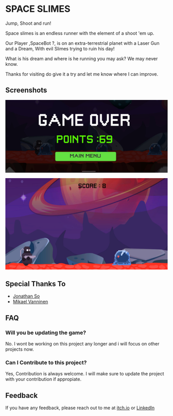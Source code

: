 
# SPACE SLIMES

Jump, Shoot and run!

Space slimes is an endless runner with the element of a shoot 'em up.

Our Player ,SpaceBot ?,  is on an extra-terrestrial planet with a Laser Gun and a Dream, With evil Slimes trying to ruin his day!

What is his dream and where is he running you may ask? We may never know.

Thanks for visiting do give it a try and let me know where I can improve.


## Screenshots

![App Screenshot](https://github.com/Faraz-Ghani/Space-Slimes/blob/main/Space%20Slimes%20Mobile/Screenshots/img%201.jpg)

![App Screenshot2](https://github.com/Faraz-Ghani/Space-Slimes/blob/main/Space%20Slimes%20Mobile/Screenshots/img%202.png)


## Special Thanks To

 - [Jonathan So](https://jonathan-so.itch.io)
 - [Mikael Vanninen](https://soundcloud.com/mikael-vanninen)


## FAQ

### Will you be updating the game?

No. I wont be working on this project any longer and i will focus on other projects now. 

### Can I Contribute to this project?

Yes, Contribution is always welcome. I will make sure to update the project with your contribution if appropiate.
## Feedback

If you have any feedback, please reach out to me at 
[itch.io](faraz-ghani.itch.io/space-slim) or
[LinkedIn](https://www.linkedin.com/in/farazg/)
